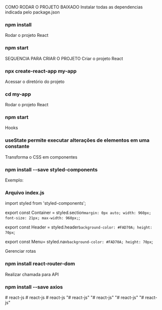 COMO RODAR O PROJETO BAIXADO
Instalar todas as dependencias indicada pelo package.json
### npm install

Rodar o projeto React
### npm start


SEQUENCIA PARA CRIAR O PROJETO
Criar o projeto React
### npx create-react-app my-app

Acessar o diretório do projeto
### cd my-app

Rodar o projeto React
### npm start

Hooks
### useState permite executar alterações de elementos em uma constante

Transforma o CSS em componentes
### npm install --save styled-components
Exemplo:

### Arquivo index.js
import styled from 'styled-components';

export const Container = styled.section`
    margin: 0px auto;
    width: 960px;
    font-size: 21px;
    max-width: 960px;
`;

export const Header = styled.header`
    background-color: #FAD70A;
    height: 70px
`;

export const Menu= styled.nav`
    background-color: #FAD70A;
    height: 70px
`;

Gerenciar rotas
### npm install react-router-dom

Realizar chamada para API
### npm install --save axios
#   r e a c t - j s  
 #   r e a c t - j s  
 #   r e a c t - j s  
 "# react-js" 
"# react-js" 
"# react-js" 
"# react-js" 
